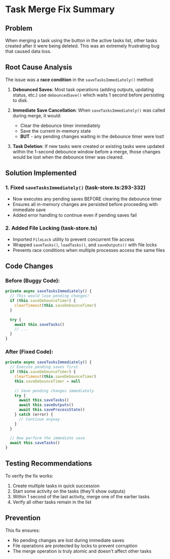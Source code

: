 # Task Merge Fix Summary

## Problem
When merging a task using the button in the active tasks list, other tasks created after it were being deleted. This was an extremely frustrating bug that caused data loss.

## Root Cause Analysis

The issue was a **race condition** in the `saveTasksImmediately()` method:

1. **Debounced Saves**: Most task operations (adding outputs, updating status, etc.) use `debouncedSave()` which waits 1 second before persisting to disk.

2. **Immediate Save Cancellation**: When `saveTasksImmediately()` was called during merge, it would:
   - Clear the debounce timer immediately
   - Save the current in-memory state
   - **BUT** - any pending changes waiting in the debounce timer were lost!

3. **Task Deletion**: If new tasks were created or existing tasks were updated within the 1-second debounce window before a merge, those changes would be lost when the debounce timer was cleared.

## Solution Implemented

### 1. Fixed `saveTasksImmediately()` (task-store.ts:293-332)
- Now executes any pending saves BEFORE clearing the debounce timer
- Ensures all in-memory changes are persisted before proceeding with immediate save
- Added error handling to continue even if pending saves fail

### 2. Added File Locking (task-store.ts)
- Imported `FileLock` utility to prevent concurrent file access
- Wrapped `saveTasks()`, `loadTasks()`, and `saveOutputs()` with file locks
- Prevents race conditions when multiple processes access the same files

## Code Changes

### Before (Buggy Code):
```typescript
private async saveTasksImmediately() {
  // This would lose pending changes!
  if (this.saveDebounceTimer) {
    clearTimeout(this.saveDebounceTimer)
  }
  
  try {
    await this.saveTasks()
    // ...
  }
}
```

### After (Fixed Code):
```typescript
private async saveTasksImmediately() {
  // Execute pending saves first
  if (this.saveDebounceTimer) {
    clearTimeout(this.saveDebounceTimer)
    this.saveDebounceTimer = null
    
    // Save pending changes immediately
    try {
      await this.saveTasks()
      await this.saveOutputs()
      await this.saveProcessState()
    } catch (error) {
      // Continue anyway
    }
  }
  
  // Now perform the immediate save
  await this.saveTasks()
}
```

## Testing Recommendations

To verify the fix works:

1. Create multiple tasks in quick succession
2. Start some activity on the tasks (they'll show outputs)
3. Within 1 second of the last activity, merge one of the earlier tasks
4. Verify all other tasks remain in the list

## Prevention

This fix ensures:
- No pending changes are lost during immediate saves
- File operations are protected by locks to prevent corruption
- The merge operation is truly atomic and doesn't affect other tasks